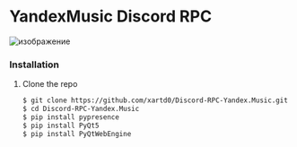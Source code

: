 # YandexMusic Discord RPC

![изображение](https://user-images.githubusercontent.com/43171120/180476409-2aa52073-9bc6-48db-9430-3839b2ba0ab7.png)

### Installation

1. Clone the repo

   ```bash
   $ git clone https://github.com/xartd0/Discord-RPC-Yandex.Music.git
   $ cd Discord-RPC-Yandex.Music
   $ pip install pypresence
   $ pip install PyQt5
   $ pip install PyQtWebEngine
   ```
